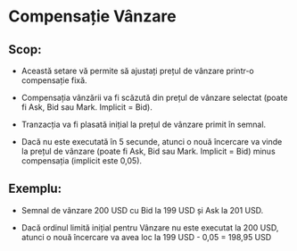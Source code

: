 # **Compensație Vânzare**

## Scop:

- Această setare vă permite să ajustați prețul de vânzare printr-o compensație fixă.
- Compensația vânzării va fi scăzută din prețul de vânzare selectat (poate fi Ask, Bid sau Mark. Implicit = Bid).

- Tranzacția va fi plasată inițial la prețul de vânzare primit în semnal.

- Dacă nu este executată în 5 secunde, atunci o nouă încercare va vinde la prețul de vânzare (poate fi Ask, Bid sau Mark. Implicit = Bid) minus compensația (implicit este 0,05).

## Exemplu:

- Semnal de vânzare 200 USD cu Bid la 199 USD și Ask la 201 USD.

- Dacă ordinul limită inițial pentru Vânzare nu este executat la 200 USD, atunci o nouă încercare va avea loc la 199 USD - 0,05 = 198,95 USD

